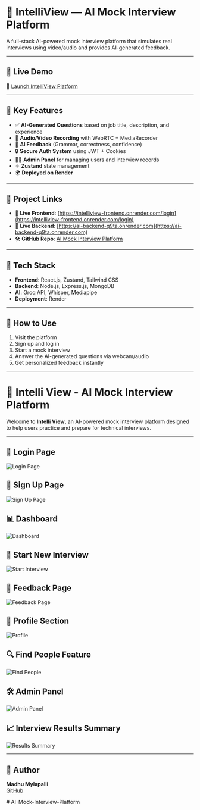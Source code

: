 # 💼 IntelliView — AI Mock Interview Platform

A full-stack AI-powered mock interview platform that simulates real interviews using video/audio and provides AI-generated feedback.

---

## 🚀 Live Demo

🔗 [Launch IntelliView Platform](https://intelliview-frontend.onrender.com/login)

---

## 🧠 Key Features

- ✅ **AI-Generated Questions** based on job title, description, and experience
- 🎤 **Audio/Video Recording** with WebRTC + MediaRecorder
- 🤖 **AI Feedback** (Grammar, correctness, confidence)
- 🔒 **Secure Auth System** using JWT + Cookies
- 👨‍💼 **Admin Panel** for managing users and interview records
- ⚛️ **Zustand** state management
- 🌍 **Deployed on Render**

---

## 📁 Project Links

- 🔗 **Live Frontend**: [https://intelliview-frontend.onrender.com/login](https://intelliview-frontend.onrender.com/login)
- 🔗 **Live Backend**: [https://ai-backend-q9ta.onrender.com](https://ai-backend-q9ta.onrender.com)
- 🛠️ **GitHub Repo**: [AI Mock Interview Platform](https://github.com/Madhuritgithub/AI-Mock-Interview-Platform)

---

## 🧰 Tech Stack

- **Frontend**: React.js, Zustand, Tailwind CSS
- **Backend**: Node.js, Express.js, MongoDB
- **AI**: Groq API, Whisper, Mediapipe
- **Deployment**: Render

---

## 🧪 How to Use

1. Visit the platform
2. Sign up and log in
3. Start a mock interview
4. Answer the AI-generated questions via webcam/audio
5. Get personalized feedback instantly

---

# 🧠 Intelli View - AI Mock Interview Platform

Welcome to **Intelli View**, an AI-powered mock interview platform designed to help users practice and prepare for technical interviews.

---

## 🔐 Login Page
![Login Page](images/image1.png)

## 📝 Sign Up Page
![Sign Up Page](images/image2.png)

## 📊 Dashboard
![Dashboard](images/image3.png)

## 🚀 Start New Interview
![Start Interview](images/image4.png)

## 💬 Feedback Page
![Feedback Page](images/image5.png)

## 👤 Profile Section
![Profile](images/image6.png)

## 🔍 Find People Feature
![Find People](images/image7.png)

## 🛠️ Admin Panel
![Admin Panel](images/image8.png)

## 📈 Interview Results Summary
![Results Summary](images/image9.png)

---

## 📌 Author

**Madhu Mylapalli**  
[GitHub](https://github.com/Madhuritgithub)

#   A I - M o c k - I n t e r v i e w - P l a t f o r m  
 